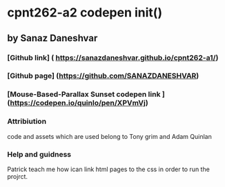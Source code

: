 # cpnt262-a2 codepen init()
## by Sanaz Daneshvar
### [Github link] ( https://sanazdaneshvar.github.io/cpnt262-a1/)
### [Github page] (https://github.com/SANAZDANESHVAR)
### [Mouse-Based-Parallax Sunset codepen link ] (https://codepen.io/quinlo/pen/XPVmVj)
   
### Attribiution
code and assets which  are used belong to  Tony grim and Adam Quinlan 


### Help and guidness
 Patrick teach me how ican link html pages to  the css in order to run  the projrct.
